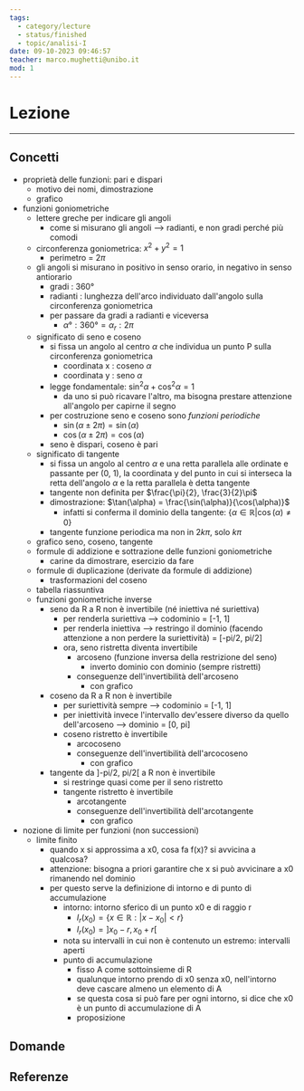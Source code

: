 ```yaml
---
tags:
  - category/lecture
  - status/finished
  - topic/analisi-I
date: 09-10-2023 09:46:57
teacher: marco.mughetti@unibo.it
mod: 1
---
```

# Lezione
---
## Concetti
- proprietà delle funzioni: pari e dispari
	- motivo dei nomi, dimostrazione
	- grafico
- funzioni goniometriche
	- lettere greche per indicare gli angoli
		- come si misurano gli angoli --> radianti, e non gradi perché più comodi
	- circonferenza goniometrica: $x^{2} + y^{2} = 1$
		- perimetro = $2 \pi$
	- gli angoli si misurano in positivo in senso orario, in negativo in senso antiorario
		- gradi : 360°
		- radianti : lunghezza dell'arco individuato dall'angolo sulla circonferenza goniometrica
		- per passare da gradi a radianti e viceversa
			- $\alpha° : 360° = \alpha_{r} : 2 \pi$
	- significato di seno e coseno
		- si fissa un angolo al centro $\alpha$ che individua un punto P sulla circonferenza goniometrica
			- coordinata x : coseno $\alpha$
			- coordinata y : seno $\alpha$
		- legge fondamentale: $\sin^{2}\alpha + \cos^{2}\alpha = 1$
			- da uno si può ricavare l'altro, ma bisogna prestare attenzione all'angolo per capirne il segno
		- per costruzione seno e coseno sono _funzioni periodiche_
			- $\sin(\alpha \pm 2\pi) = \sin(\alpha)$
			- $\cos(\alpha \pm 2\pi) = \cos(\alpha)$
		- seno è dispari, coseno è pari
	- significato di tangente
		- si fissa un angolo al centro $\alpha$ e una retta parallela alle ordinate e passante per (0, 1), la coordinata y del punto in cui si interseca la retta dell'angolo $\alpha$ e la retta parallela è detta tangente
		- tangente non definita per $\frac{\pi}{2}, \frac{3}{2}\pi$
		- dimostrazione: $\tan(\alpha) = \frac{\sin(\alpha)}{\cos(\alpha)}$
			- infatti si conferma il dominio della tangente: $\{\alpha \in \mathbb{R} | \cos(\alpha) \neq 0\}$
		- tangente funzione periodica ma non in $2k\pi$, solo $k\pi$
	- grafico seno, coseno, tangente
	- formule di addizione e sottrazione delle funzioni goniometriche
		- carine da dimostrare, esercizio da fare
	- formule di duplicazione (derivate da formule di addizione)
		- trasformazioni del coseno
	- tabella riassuntiva
	- funzioni goniometriche inverse
		- seno da R a R non è invertibile (né iniettiva né suriettiva)
			- per renderla suriettiva --> codominio = [-1, 1]
			- per renderla iniettiva --> restringo il dominio (facendo attenzione a non perdere la suriettività) = [-pi/2, pi/2]
			- ora, seno ristretta diventa invertibile
				- arcoseno (funzione inversa della restrizione del seno)
					- inverto dominio con dominio (sempre ristretti)
				- conseguenze dell'invertibilità dell'arcoseno
					- con grafico
		- coseno da R a R non è invertibile
			- per suriettività sempre --> codominio = [-1, 1]
			- per iniettività invece l'intervallo dev'essere diverso da quello dell'arcoseno --> dominio = [0, pi]
			- coseno ristretto è invertibile
				- arcocoseno
				- conseguenze dell'invertibilità dell'arcocoseno
					- con grafico
		- tangente da ]-pi/2, pi/2\[ a R non è invertibile
			- si restringe quasi come per il seno ristretto
			- tangente ristretto è invertibile
				- arcotangente
				- conseguenze dell'invertibilità dell'arcotangente
					- con grafico
- nozione di limite per funzioni (non successioni)
	- limite finito
		- quando x si approssima a x0, cosa fa f(x)? si avvicina a qualcosa?
		- attenzione: bisogna a priori garantire che x si può avvicinare a x0 rimanendo nel dominio
		- per questo serve la definizione di intorno e di punto di accumulazione
			- intorno: intorno sferico di un punto x0 e di raggio r
				- $I_{r}(x_{0}) = \{x \in \mathbb{R} : |x - x_{0}| < r\}$
				- $I_{r}(x_{0}) = ]x_{0}-r, x_{0}+r[$
			- nota su intervalli in cui non è contenuto un estremo: intervalli aperti
			- punto di accumulazione
				- fisso A come sottoinsieme di R
				- qualunque intorno prendo di x0 senza x0, nell'intorno deve cascare almeno un elemento di A
				- se questa cosa si può fare per ogni intorno, si dice che x0 è un punto di accumulazione di A
				- proposizione

## Domande

## Referenze
